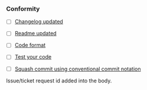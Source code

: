 ### Conformity
- [ ] [Changelog updated](https://scm.capside.com/terraform/standard-module-structure/-/blob/master/GUIDELINES.md#changelog)
- [ ] [Readme updated](https://scm.capside.com/terraform/standard-module-structure/-/blob/master/GUIDELINES.md#readme)
- [ ] [Code format](https://scm.capside.com/terraform/standard-module-structure/-/blob/master/GUIDELINES.md#format-your-code)
- [ ] [Test your code](https://scm.capside.com/terraform/standard-module-structure/-/blob/master/GUIDELINES.md#test-your-code)
- [ ] [Squash commit using conventional commit notation](https://scm.capside.com/terraform/standard-module-structure/-/blob/master/CONTRIBUTING.md#make-changes-in-a-branch)


Issue/ticket request id added into the body.